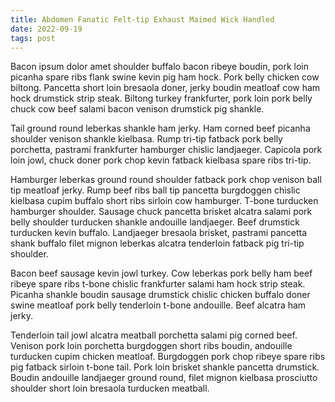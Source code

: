```yaml
---
title: Abdomen Fanatic Felt-tip Exhaust Maimed Wick Handled
date: 2022-09-19
tags: post
---
```


Bacon ipsum dolor amet shoulder buffalo bacon ribeye boudin, pork loin picanha spare ribs flank swine kevin pig ham hock.  Pork belly chicken cow biltong.  Pancetta short loin bresaola doner, jerky boudin meatloaf cow ham hock drumstick strip steak.  Biltong turkey frankfurter, pork loin pork belly chuck cow beef salami bacon venison drumstick pig shankle.

Tail ground round leberkas shankle ham jerky.  Ham corned beef picanha shoulder venison shankle kielbasa.  Rump tri-tip fatback pork belly porchetta, pastrami frankfurter hamburger chislic landjaeger.  Capicola pork loin jowl, chuck doner pork chop kevin fatback kielbasa spare ribs tri-tip.

Hamburger leberkas ground round shoulder fatback pork chop venison ball tip meatloaf jerky.  Rump beef ribs ball tip pancetta burgdoggen chislic kielbasa cupim buffalo short ribs sirloin cow hamburger.  T-bone turducken hamburger shoulder.  Sausage chuck pancetta brisket alcatra salami pork belly shoulder turducken shankle andouille landjaeger.  Beef drumstick turducken kevin buffalo.  Landjaeger bresaola brisket, pastrami pancetta shank buffalo filet mignon leberkas alcatra tenderloin fatback pig tri-tip shoulder.

Bacon beef sausage kevin jowl turkey.  Cow leberkas pork belly ham beef ribeye spare ribs t-bone chislic frankfurter salami ham hock strip steak.  Picanha shankle boudin sausage drumstick chislic chicken buffalo doner swine meatloaf pork belly tenderloin t-bone andouille.  Beef alcatra ham jerky.

Tenderloin tail jowl alcatra meatball porchetta salami pig corned beef.  Venison pork loin porchetta burgdoggen short ribs boudin, andouille turducken cupim chicken meatloaf.  Burgdoggen pork chop ribeye spare ribs pig fatback sirloin t-bone tail.  Pork loin brisket shankle pancetta drumstick.  Boudin andouille landjaeger ground round, filet mignon kielbasa prosciutto shoulder short loin bresaola turducken meatball.